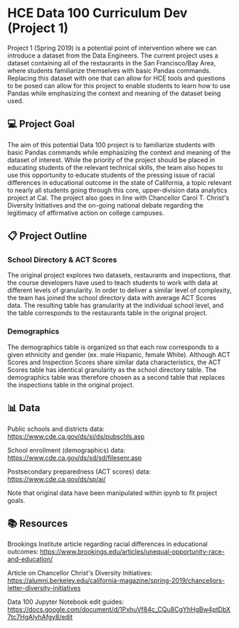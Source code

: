 # HCE Data 100 Curriculum Dev (Project 1)

Project 1 (Spring 2019) is a potential point of intervention where we can introduce a dataset from the Data Engineers. The current project uses a dataset containing all of the restaurants in the San Francisco/Bay Area, where students familiarize themselves with basic Pandas commands. Replacing this dataset with one that can allow for HCE tools and questions to be posed can allow for this project to enable students to learn how to use Pandas while emphasizing the context and meaning of the dataset being used. 

## 💻 Project Goal

The aim of this potential Data 100 project is to familiarize students with basic Pandas commands while emphasizing the context and meaning of the dataset of interest. While the priority of the project should be placed in educating students of the relevant technical skills, the team also hopes to use this opportunity to educate students of the pressing issue of racial differences in educational outcome in the state of California, a topic relevant to nearly all students going through this core, upper-division data analytics project at Cal. The project also goes in line with Chancellor Carol T. Christ's Diversity Initiatives and the on-going national debate regarding the legitimacy of affirmative action on college campuses.

## 📋 Project Outline

### School Directory & ACT Scores

The original project explores two datasets, restaurants and inspections, that the course developers have used to teach students to work with data at different levels of granularity. In order to deliver a similar level of complexity, the team has joined the school directory data with average ACT Scores data. The resulting table has granularity at the individual school level, and the table corresponds to the restaurants table in the original project.

### Demographics

The demographics table is organized so that each row corresponds to a given ethnicity and gender (ex. male Hispanic, female White). Although ACT Scores and Inspection Scores share similar data characteristics, the ACT Scores table has identical granularity as the school directory table. The demographics table was therefore chosen as a second table that replaces the inspections table in the original project.

## 📊 Data

Public schools and districts data: https://www.cde.ca.gov/ds/si/ds/pubschls.asp

School enrollment (demographics) data: https://www.cde.ca.gov/ds/sd/sd/filesenr.asp

Postsecondary preparedness (ACT scores) data: https://www.cde.ca.gov/ds/sp/ai/

Note that original data have been manipulated within ipynb to fit project goals. 

## 📚 Resources

Brookings Institute article regarding racial differences in educational outcomes: https://www.brookings.edu/articles/unequal-opportunity-race-and-education/

Article on Chancellor Christ's Diversity Initiatives: https://alumni.berkeley.edu/california-magazine/spring-2019/chancellors-letter-diversity-initiatives

Data 100 Jupyter Notebook edit guides: https://docs.google.com/document/d/1PxhuVf84c_CQu8CgYhHgBw4ptDbX7tc7HgAIyhAfgy8/edit
